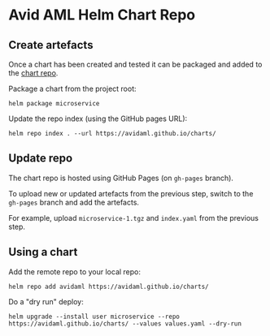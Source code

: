 # Avid AML Helm Chart Repo

## Create artefacts

Once a chart has been created and tested it can be packaged and added to the [chart repo](https://avidaml.github.io/charts/).

Package a chart from the project root:

    helm package microservice

Update the repo index (using the GitHub pages URL):

    helm repo index . --url https://avidaml.github.io/charts/

## Update repo

The chart repo is hosted using GitHub Pages (on `gh-pages` branch).

To upload new or updated artefacts from the previous step, switch to the `gh-pages` branch and add the artefacts.

For example, upload `microservice-1.tgz` and `index.yaml` from the previous step.

## Using a chart

Add the remote repo to your local repo:

    helm repo add avidaml https://avidaml.github.io/charts/

Do a "dry run" deploy:

    helm upgrade --install user microservice --repo https://avidaml.github.io/charts/ --values values.yaml --dry-run